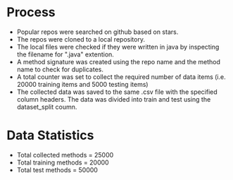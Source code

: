 # **Process**
- Popular repos were searched on github based on stars.
- The repos were cloned to a local repository.
- The local files were checked if they were written in java by inspecting the filename for ".java" extention.
- A method signature was created using the repo name and the method name to check for duplicates.
- A total counter was set to collect the required number of data items (i.e. 20000 training items and 5000 testing items)
- The collected data was saved to the same .csv file with the specified column headers. The data was divided into train and test using the dataset_split coumn.

# **Data Statistics**
- Total collected methods = 25000
- Total training methods = 20000
- Total test methods = 50000
